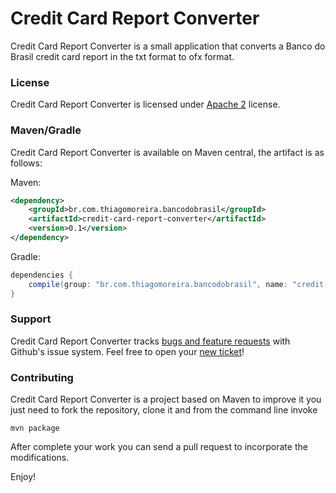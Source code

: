 Credit Card Report Converter
==========
Credit Card Report Converter is a small application that converts a Banco do Brasil credit card report in the txt format to ofx format.

### License

Credit Card Report Converter is licensed under [Apache 2](http://www.apache.org/licenses/LICENSE-2.0) license.

### Maven/Gradle

Credit Card Report Converter is available on Maven central, the artifact is as follows:

Maven:

```xml
<dependency>
    <groupId>br.com.thiagomoreira.bancodobrasil</groupId>
    <artifactId>credit-card-report-converter</artifactId>
    <version>0.1</version>
</dependency>
```
Gradle:

```groovy
dependencies {
    compile(group: "br.com.thiagomoreira.bancodobrasil", name: "credit-card-report-converter", version: "0.1");
}
```
### Support
Credit Card Report Converter tracks [bugs and feature requests](https://github.com/tmoreira2020/credit-card-report-converter/issues) with Github's issue system. Feel free to open your [new ticket](https://github.com/tmoreira2020/credit-card-report-converter/issues/new)!

### Contributing

Credit Card Report Converter is a project based on Maven to improve it you just need to fork the repository, clone it and from the command line invoke

```shell
mvn package
```
After complete your work you can send a pull request to incorporate the modifications.

Enjoy!